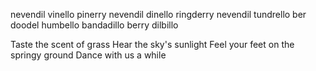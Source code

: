 nevendil vinello pinerry
nevendil dinello ringderry
nevendil tundrello ber doodel humbello
bandadillo berry dilbillo

Taste the scent of grass
Hear the sky's sunlight
Feel your feet on the springy ground
Dance with us a while
